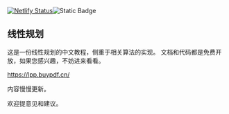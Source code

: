 [![Netlify Status](https://api.netlify.com/api/v1/badges/470d4630-e56b-434c-8e40-f5ad4f38cfe4/deploy-status)](https://app.netlify.com/sites/course-lpp/deploys)![Static Badge](https://img.shields.io/badge/python-3.12%2B-blue)



## 线性规划

这是一份线性规划的中文教程，侧重于相关算法的实现。 文档和代码都是免费开放，如果您感兴趣，不妨进来看看。

https://lpp.buypdf.cn/

内容慢慢更新。



欢迎提意见和建议。

